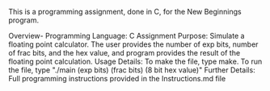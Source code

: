 This is a programming assignment, done in C, for the New Beginnings program. 

Overview-
Programming Language: C
Assignment Purpose: Simulate a floating point calculator. The user provides the number of exp bits, number of frac bits, and the hex value, and program provides the result of the floating point calculation.
Usage Details:
	To make the file, type make.
	To run the file, type "./main (exp bits) (frac bits) (8 bit hex value)"
Further Details:
	Full programming instructions provided in the Instructions.md file


